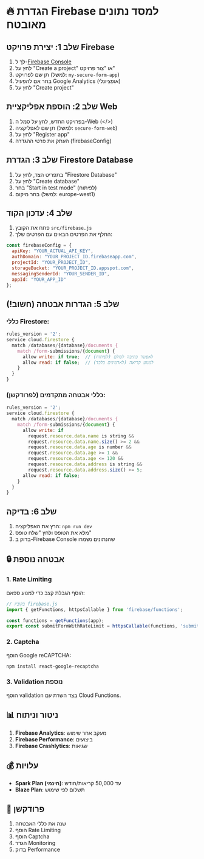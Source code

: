 # 🔥 הגדרת Firebase למסד נתונים מאובטח

## שלב 1: יצירת פרויקט Firebase

1. לך ל-[Firebase Console](https://console.firebase.google.com/)
2. לחץ על "Create a project" או "צור פרויקט"
3. תן שם לפרויקט (למשל: `my-secure-form-app`)
4. בחר אם להפעיל Google Analytics (אופציונלי)
5. לחץ על "Create project"

## שלב 2: הוספת אפליקציית Web

1. בפרויקט החדש, לחץ על סמל ה-Web (</>) 
2. תן שם לאפליקציה (למשל: `secure-form-web`)
3. לחץ על "Register app"
4. העתק את פרטי ההגדרה (firebaseConfig)

## שלב 3: הגדרת Firestore Database

1. בתפריט הצד, לחץ על "Firestore Database"
2. לחץ על "Create database"
3. בחר "Start in test mode" (לפיתוח)
4. בחר מיקום (למשל: europe-west1)

## שלב 4: עדכון הקוד

1. פתח את הקובץ `src/firebase.js`
2. החלף את הפרטים הבאים עם הפרטים שלך:

```javascript
const firebaseConfig = {
  apiKey: "YOUR_ACTUAL_API_KEY",
  authDomain: "YOUR_PROJECT_ID.firebaseapp.com",
  projectId: "YOUR_PROJECT_ID",
  storageBucket: "YOUR_PROJECT_ID.appspot.com",
  messagingSenderId: "YOUR_SENDER_ID",
  appId: "YOUR_APP_ID"
};
```

## שלב 5: הגדרות אבטחה (חשוב!)

### כללי Firestore:
```javascript
rules_version = '2';
service cloud.firestore {
  match /databases/{database}/documents {
    match /form-submissions/{document} {
      allow write: if true;  // לאפשר כתיבה לכולם (לפיתוח)
      allow read: if false;  // למנוע קריאה (לאדמינים בלבד)
    }
  }
}
```

### כללי אבטחה מתקדמים (לפרודקשן):
```javascript
rules_version = '2';
service cloud.firestore {
  match /databases/{database}/documents {
    match /form-submissions/{document} {
      allow write: if 
        request.resource.data.name is string &&
        request.resource.data.name.size() >= 2 &&
        request.resource.data.age is number &&
        request.resource.data.age >= 1 &&
        request.resource.data.age <= 120 &&
        request.resource.data.address is string &&
        request.resource.data.address.size() >= 5;
      allow read: if false;
    }
  }
}
```

## שלב 6: בדיקה

1. הרץ את האפליקציה: `npm run dev`
2. מלא את הטופס ולחץ "שלח טופס"
3. בדוק ב-Firebase Console שהנתונים נשמרו

## 🔒 אבטחה נוספת

### 1. Rate Limiting
הוסף הגבלת קצב כדי למנוע ספאם:
```javascript
// בקובץ firebase.js
import { getFunctions, httpsCallable } from 'firebase/functions';

const functions = getFunctions(app);
export const submitFormWithRateLimit = httpsCallable(functions, 'submitForm');
```

### 2. Captcha
הוסף Google reCAPTCHA:
```bash
npm install react-google-recaptcha
```

### 3. Validation נוספת
הוסף validation בצד השרת עם Cloud Functions.

## 📊 ניטור וניתוח

1. **Firebase Analytics**: מעקב אחר שימוש
2. **Firebase Performance**: ביצועים
3. **Firebase Crashlytics**: שגיאות

## 💰 עלויות

- **Spark Plan (חינמי)**: עד 50,000 קריאות/חודש
- **Blaze Plan**: תשלום לפי שימוש

## 🚀 פרודקשן

1. שנה את כללי האבטחה
2. הוסף Rate Limiting
3. הוסף Captcha
4. הגדר Monitoring
5. בדוק Performance 